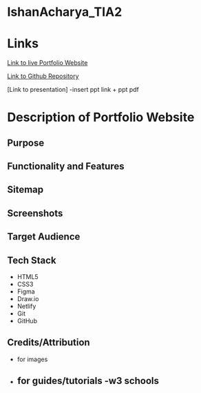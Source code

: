 # **IshanAcharya_TIA2**

# Links

[Link to live Portfolio Website](https://ishanacharya.netlify.app/)

[Link to Github Repository](https://github.com/IshanAcharya/T1A2Portfolio)


[Link to presentation] -insert ppt link + ppt pdf

# Description of Portfolio Website

## Purpose

## Functionality and Features

## Sitemap

## Screenshots

## Target Audience

## Tech Stack
- HTML5
- CSS3
- Figma
- Draw.io
- Netlify
- Git
- GitHub



## Credits/Attribution

- for images
- for guides/tutorials
    -w3 schools
    - 
